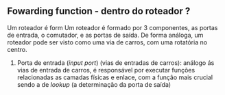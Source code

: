 ## Fowarding function - dentro do roteador ?


Um roteador é form
Um roteador é formado por 3 componentes, as portas de entrada, o comutador, e as portas de saída. De forma análoga, um roteador pode ser visto como uma via de carros, com uma rotatória no centro.


1. Porta de entrada (*input port*) (vias de entradas de carros): análogo ás vias de entrada de carros, é responsável por executar funções relacionadas as camadas físicas e enlace, com a função mais crucial sendo a de *lookup* (a determinação da porta de saída)
